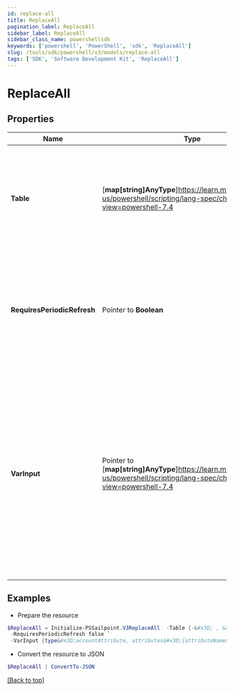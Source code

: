 ```yaml
---
id: replace-all
title: ReplaceAll
pagination_label: ReplaceAll
sidebar_label: ReplaceAll
sidebar_class_name: powershellsdk
keywords: ['powershell', 'PowerShell', 'sdk', 'ReplaceAll'] 
slug: /tools/sdk/powershell/v3/models/replace-all
tags: ['SDK', 'Software Development Kit', 'ReplaceAll']
---
```



# ReplaceAll

## Properties

Name | Type | Description | Notes
------------ | ------------- | ------------- | -------------
**Table** |  [**map[string]AnyType**]https://learn.microsoft.com/en-us/powershell/scripting/lang-spec/chapter-04?view=powershell-7.4 | An attribute of key-value pairs. Each pair identifies the pattern to search for as its key, and the replacement string as its value. | [required]
**RequiresPeriodicRefresh** |  Pointer to **Boolean** | A value that indicates whether the transform logic should be re-evaluated every evening as part of the identity refresh process | [optional] [default to $false]
**VarInput** |  Pointer to [**map[string]AnyType**]https://learn.microsoft.com/en-us/powershell/scripting/lang-spec/chapter-04?view=powershell-7.4 | This is an optional attribute that can explicitly define the input data which will be fed into the transform logic. If input is not provided, the transform will take its input from the source and attribute combination configured via the UI. | [optional] 

## Examples

- Prepare the resource
```powershell
$ReplaceAll = Initialize-PSSailpoint.V3ReplaceAll  -Table {-&#x3D; , &quot;&#x3D;&#39;, ñ&#x3D;n} `
 -RequiresPeriodicRefresh false `
 -VarInput {type&#x3D;accountAttribute, attributes&#x3D;{attributeName&#x3D;first_name, sourceName&#x3D;Source}}
```

- Convert the resource to JSON
```powershell
$ReplaceAll | ConvertTo-JSON
```


[[Back to top]](#) 

